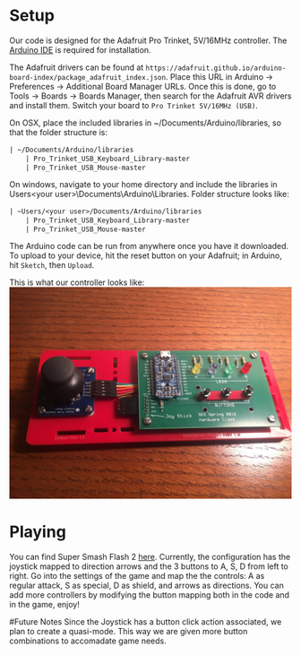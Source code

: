 # Setup
Our code is designed for the Adafruit Pro Trinket, 5V/16MHz controller.  The [Arduino IDE](https://www.arduino.cc/en/Guide/Environment) is required for installation.

The Adafruit drivers can be found at `https://adafruit.github.io/arduino-board-index/package_adafruit_index.json`.  Place this URL in Arduino -> Preferences -> Additional Board Manager URLs.  Once this is done, go to Tools -> Boards -> Boards Manager, then search for the Adafruit AVR drivers and install them.  Switch your board to `Pro Trinket 5V/16MHz (USB)`.

On OSX, place the included libraries in ~/Documents/Arduino/libraries, so that the folder structure is:

    | ~/Documents/Arduino/libraries
	    | Pro_Trinket_USB_Keyboard_Library-master
	    | Pro_Trinket_USB_Mouse-master
	    
On windows, navigate to your home directory and include the libraries in Users\<your user>\Documents\Arduino\Libraries. Folder structure looks like: 
    
    | ~Users/<your user>/Documents/Arduino/libraries
	    | Pro_Trinket_USB_Keyboard_Library-master
	    | Pro_Trinket_USB_Mouse-master



The Arduino code can be run from anywhere once you have it downloaded.  To upload to your device, hit the reset button on your Adafruit; in Arduino, hit `Sketch`, then `Upload`.

This is what our controller looks like:
![Arduino Smash Controller](https://github.com/theyangyu96/arduino-smash/blob/master/controller_image.jpg)

# Playing
You can find Super Smash Flash 2 [here](http://mcleodgaming.com/games/ssf2). Currently, the configuration has the joystick mapped to direction arrows and the 3 buttons to A, S, D from left to right. Go into the settings of the game and map the the controls: A as regular attack, S as special, D as shield, and arrows as directions. You can add more controllers by modifying the button mapping both in the code and in the game, enjoy!

#Future Notes
Since the Joystick has a button click action associated, we plan to create a quasi-mode. This way we are given more button combinations to accomadate game needs.

